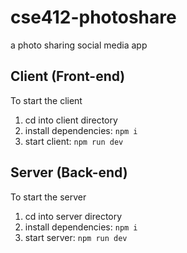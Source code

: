 # cse412-photoshare
a photo sharing social media app

## Client (Front-end)
To start the client
1. cd into client directory  
2. install dependencies: ```npm i```  
3. start client: ```npm run dev```  

## Server (Back-end)
To start the server
1. cd into server directory  
2. install dependencies: ```npm i```  
3. start server: ```npm run dev```  
